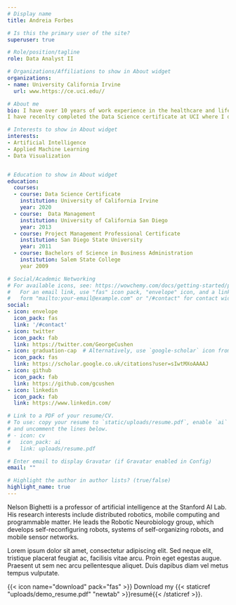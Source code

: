 ```yaml
---
# Display name
title: Andreia Forbes 

# Is this the primary user of the site?
superuser: true

# Role/position/tagline
role: Data Analyst II

# Organizations/Affiliations to show in About widget
organizations:
- name: University California Irvine
  url: www.https://ce.uci.edu//

# About me
bio: I have over 10 years of work experience in the healthcare and life science industry. I have experience in creating dashboards (Power Bi, Qliksense, QlikView, Tableau), ad hoc analysis, data prototypes, data preparation, cleansing, visualization in R, analyis reporting automation, process improvement working in an agile environment.
I have recenlty completed the Data Science certificate at UCI where I developed additonal data science skills.

# Interests to show in About widget
interests:
- Artificial Intelligence
- Applied Machine Learning
- Data Visualization


# Education to show in About widget
education:
  courses:
  - course: Data Science Certificate
    institution: University of California Irvine 
    year: 2020
  - course:  Data Management
    institution: University of California San Diego
    year: 2013
  - course: Project Management Professional Certificate
    institution: San Diego State University
    year: 2011
  - course: Bachelors of Science in Business Administration
    institution: Salem State College
    year 2009

# Social/Academic Networking
# For available icons, see: https://wowchemy.com/docs/getting-started/page-builder/#icons
#   For an email link, use "fas" icon pack, "envelope" icon, and a link in the
#   form "mailto:your-email@example.com" or "/#contact" for contact widget.
social:
- icon: envelope
  icon_pack: fas
  link: '/#contact'
- icon: twitter
  icon_pack: fab
  link: https://twitter.com/GeorgeCushen
- icon: graduation-cap  # Alternatively, use `google-scholar` icon from `ai` icon pack
  icon_pack: fas
  link: https://scholar.google.co.uk/citations?user=sIwtMXoAAAAJ
- icon: github
  icon_pack: fab
  link: https://github.com/gcushen
- icon: linkedin
  icon_pack: fab
  link: https://www.linkedin.com/

# Link to a PDF of your resume/CV.
# To use: copy your resume to `static/uploads/resume.pdf`, enable `ai` icons in `params.toml`, 
# and uncomment the lines below.
# - icon: cv
#   icon_pack: ai
#   link: uploads/resume.pdf

# Enter email to display Gravatar (if Gravatar enabled in Config)
email: ""

# Highlight the author in author lists? (true/false)
highlight_name: true
---
```


Nelson Bighetti is a professor of artificial intelligence at the Stanford AI Lab. His research interests include distributed robotics, mobile computing and programmable matter. He leads the Robotic Neurobiology group, which develops self-reconfiguring robots, systems of self-organizing robots, and mobile sensor networks.

Lorem ipsum dolor sit amet, consectetur adipiscing elit. Sed neque elit, tristique placerat feugiat ac, facilisis vitae arcu. Proin eget egestas augue. Praesent ut sem nec arcu pellentesque aliquet. Duis dapibus diam vel metus tempus vulputate.

{{< icon name="download" pack="fas" >}} Download my {{< staticref "uploads/demo_resume.pdf" "newtab" >}}resumé{{< /staticref >}}.
